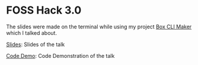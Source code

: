 # FOSS Hack 3.0

The slides were made on the terminal while using my project [Box CLI Maker](https://github.com/Delta456/box-cli-maker) which I talked about.

[Slides](./slides/): Slides of the talk

[Code Demo](./code_demo/): Code Demonstration of the talk

